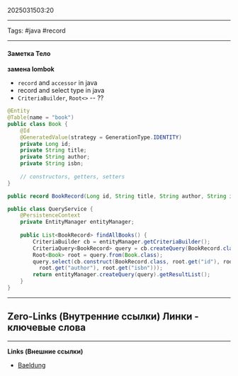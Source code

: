 2025031503:20
___
Tags: #java #record
___

#### Заметка Тело

**замена lombok**
- `record` and `accessor` in java
- record and select type in java
- `CriteriaBuilder`, `Root<>` -- ??


```java
@Entity
@Table(name = "book")
public class Book {
    @Id
    @GeneratedValue(strategy = GenerationType.IDENTITY)
    private Long id;
    private String title;
    private String author;
    private String isbn;
    
    // constructors, getters, setters
}

```

```java
public record BookRecord(Long id, String title, String author, String isbn) {}
```

```java
public class QueryService {
    @PersistenceContext
    private EntityManager entityManager;
    
    public List<BookRecord> findAllBooks() {
        CriteriaBuilder cb = entityManager.getCriteriaBuilder();
        CriteriaQuery<BookRecord> query = cb.createQuery(BookRecord.class);
        Root<Book> root = query.from(Book.class);
        query.select(cb.construct(BookRecord.class, root.get("id"), root.get("title"), 
          root.get("author"), root.get("isbn")));
        return entityManager.createQuery(query).getResultList();
    }
}

```



-----
**Zero-Links (Внутренние ссылки)** Линки - ключевые слова
-

------
**Links (Внешние ссылки)**
- [Baeldung](https://www.baeldung.com/spring-jpa-java-records)

